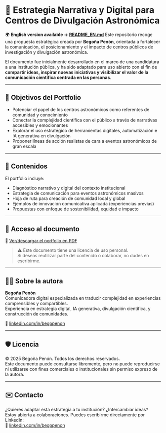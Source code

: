 # 🌌 Estrategia Narrativa y Digital para Centros de Divulgación Astronómica
🌍 **English version available → [README_EN.md](README_EN.md)**
Este repositorio recoge una propuesta estratégica creada por **Begoña Penón**, orientada a fortalecer la comunicación, el posicionamiento y el impacto de centros públicos de investigación y divulgación astronómica.

El documento fue inicialmente desarrollado en el marco de una candidatura a una institución pública, y ha sido adaptado para uso abierto con el fin de **compartir ideas, inspirar nuevas iniciativas y visibilizar el valor de la comunicación científica centrada en las personas**.

---

## 🎯 Objetivos del Portfolio

- Potenciar el papel de los centros astronómicos como referentes de comunidad y conocimiento
- Conectar la complejidad científica con el público a través de narrativas accesibles y emocionantes
- Explorar el uso estratégico de herramientas digitales, automatización e IA generativa en divulgación
- Proponer líneas de acción realistas de cara a eventos astronómicos de gran escala

---

## 🧩 Contenidos

El portfolio incluye:

- Diagnóstico narrativo y digital del contexto institucional
- Estrategia de comunicación para eventos astronómicos masivos
- Hoja de ruta para creación de comunidad local y global
- Ejemplos de innovación comunicativa aplicada (experiencias previas)
- Propuestas con enfoque de sostenibilidad, equidad e impacto

---

## 📄 Acceso al documento

🔗 [Ver/descargar el portfolio en PDF](./B_Penon_Portfolio_Divulgacion_Astronomica_2025.pdf)

> ⚠️ Este documento tiene una licencia de uso personal.  
> Si deseas reutilizar parte del contenido o colaborar, no dudes en escribirme.

---

## 🧑‍🚀 Sobre la autora

**Begoña Penón**  
Comunicadora digital especializada en traducir complejidad en experiencias comprensibles y compartibles.  
Experiencia en estrategia digital, IA generativa, divulgación científica, y construcción de comunidades.

🔗 [linkedin.com/in/begopenon](https://linkedin.com/in/begopenon)

---

## 🛡️ Licencia

© 2025 Begoña Penón. Todos los derechos reservados.  
Este documento puede consultarse libremente, pero no puede reproducirse ni utilizarse con fines comerciales o institucionales sin permiso expreso de la autora.

---

## ✉️ Contacto

¿Quieres adaptar esta estrategia a tu institución? ¿Intercambiar ideas?  
Estoy abierta a colaboraciones. 
Puedes escribirme directamente por LinkedIn:  
🔗 [linkedin.com/in/begopenon](https://linkedin.com/in/begopenon)
